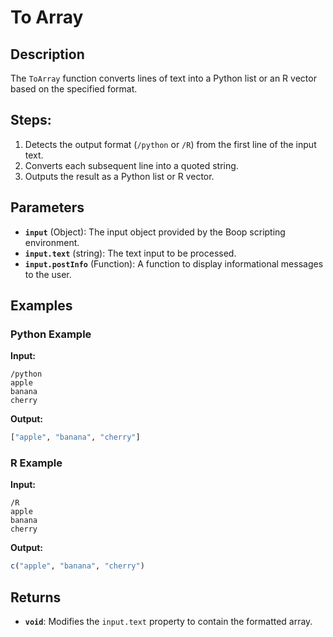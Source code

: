 # To Array

## Description

The `ToArray` function converts lines of text into a Python list or an R vector based on the specified format.

## Steps:
1. Detects the output format (`/python` or `/R`) from the first line of the input text.
2. Converts each subsequent line into a quoted string.
3. Outputs the result as a Python list or R vector.

## Parameters

- **`input`** (Object): The input object provided by the Boop scripting environment.
- **`input.text`** (string): The text input to be processed.
- **`input.postInfo`** (Function): A function to display informational messages to the user.

## Examples

### Python Example
**Input:**
```
/python
apple
banana
cherry
```

**Output:**
```python
["apple", "banana", "cherry"]
```

### R Example
**Input:**
```
/R
apple
banana
cherry
```

**Output:**
```R
c("apple", "banana", "cherry")
```

## Returns

- **`void`**: Modifies the `input.text` property to contain the formatted array.